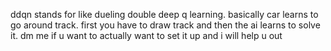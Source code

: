 ddqn stands for like dueling double deep q learning. basically car learns to go around track. first you have to draw track and then the ai learns to solve it. dm me if u want to actually want to set it up and i will help u out
